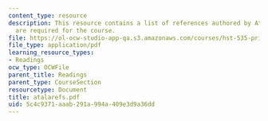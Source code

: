 ```yaml
---
content_type: resource
description: This resource contains a list of references authored by Atala, which
  are required for the course.
file: https://ol-ocw-studio-app-qa.s3.amazonaws.com/courses/hst-535-principles-and-practice-of-tissue-engineering-fall-2004/5c4c9371aaab291a994a409e3d9a36dd_atalarefs.pdf
file_type: application/pdf
learning_resource_types:
- Readings
ocw_type: OCWFile
parent_title: Readings
parent_type: CourseSection
resourcetype: Document
title: atalarefs.pdf
uid: 5c4c9371-aaab-291a-994a-409e3d9a36dd
---
```

